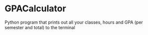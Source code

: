 # GPACalculator
Python program that prints out all your classes, hours and GPA (per semester and total) to the terminal
